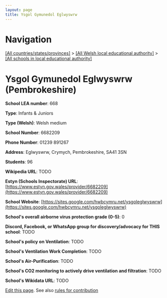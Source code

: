 ```yaml
---
layout: page
title: Ysgol Gymunedol Eglwyswrw
---
```

# Navigation

[[All countries/states/provinces]](../../..) > [[All Welsh local educational authority]](../..) > [[All schools in local educational authority]](..)

# Ysgol Gymunedol Eglwyswrw (Pembrokeshire)

**School LEA number**: 668

**Type**: Infants & Juniors

**Type (Welsh)**: Welsh medium

**School Number**: 6682209

**Phone Number**: 01239 891267

**Address**: Eglwyswrw, Crymych, Pembrokeshire, SA41 3SN

**Students**: 96

**Wikipedia URL**: TODO

**Estyn (Schools Inspectorate) URL**: [https://www.estyn.gov.wales/provider/6682209](https://www.estyn.gov.wales/provider/6682209)

**School Website**: [https://sites.google.com/hwbcymru.net/ysgoleglwyswrw](https://sites.google.com/hwbcymru.net/ysgoleglwyswrw)

**School's overall airborne virus protection grade (0-5)**: 0

**Discord, Facebook, or WhatsApp group for discovery/advocacy for THIS school**: TODO

**School's policy on Ventilation**: TODO

**School's Ventilation Work Completion**: TODO

**School's Air-Purification**: TODO

**School's CO2 monitoring to actively drive ventilation and filtration**: TODO

**School's Wikidata URL**: TODO




[Edit this page](https://github.com/VentilationProject/Wales/edit/prif/./Pembrokeshire/Ysgol_Gymunedol_Eglwyswrw.md). See also [rules for contribution](../../../contribution-rules/)